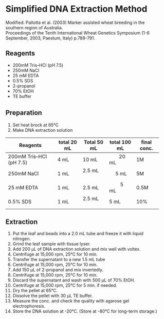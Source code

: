 # Simplified DNA Extraction Method

Modified: Pallotta et al. (2003) Marker assisted wheat breeding in the southern region of Australia.   
Proceedings of the Tenth International Wheat Genetics Symposium (1-6 September, 2003, Paestum, Italy) p.789-791.  

## Reagents

- 200mM Tris–HCl (pH 7.5)
- 250mM NaCl
- 25 mM EDTA
- 0.5% SDS
- 2-propanol
- 70% EtOH
- TE buffer

## Preparation　
1. Set heat brock at 65°C
2. Make DNA extraction solution

|Reagents|total 20 mL| Total 50 mL| total 100 mL|final conc.|
|---|---|---|---|---|
|200mM Tris–HCl (pH 7.5)|	4 mL|	 10 mL|	　　20 mL|	  1M|
|250mM NaCl		|	1 mL	|2.5 mL	　|　 5 mL	|  5M|
|	25 mM EDTA	|		1 mL|	2.5 mL	|　　 5 mL|	0.5M|
|	0.5% SDS		|	1 mL	|2.5 mL	　　 |5 mL	|10%|

## Extraction

1. Put the leaf and beads into a 2.0 mL tube and freeze it with liquid nitrogen.
2. Grind the leaf sample with tissue lyser.
3. Add 200 µL of DNA extraction solution and mix well with voltex.
4. Centrifuge at 15,000 rpm, 25°C for 10 min.
5. Transfer the supernatant to a new 1.5 mL tube
6. Centrifuge at 15,000 rpm, 25°C for 10 min.
7. Add 150 µL of 2-propanol and mix invertedly.
8. Centrifuge at 15,000 rpm, 25°C for 10 min.
9. Discard the supernatant and wash with 500 µL of 70% EtOH.
10. Centrifuge at 15,000 rpm, 25°C for 5 min. if needed.
11. Dry the pellet at 65°C.
12. Dissolve the pellet with 30 µL TE buffer.
13. Measure the conc. and check the quality with agarose gel electrophoresis.
14. Store the DNA solution at -20°C. (Store at -80°C for long-term storage.)

